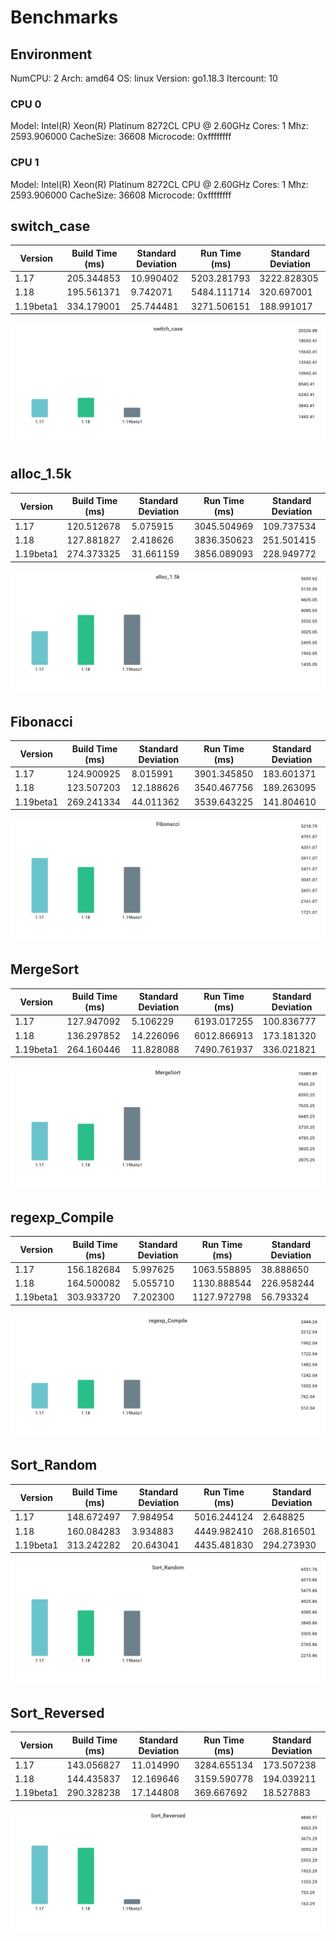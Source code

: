 # Benchmarks

## Environment

NumCPU: 2
Arch: amd64
OS: linux
Version: go1.18.3
Itercount: 10
### CPU 0

Model: Intel(R) Xeon(R) Platinum 8272CL CPU @ 2.60GHz
Cores: 1
Mhz: 2593.906000
CacheSize: 36608
Microcode: 0xffffffff

### CPU 1

Model: Intel(R) Xeon(R) Platinum 8272CL CPU @ 2.60GHz
Cores: 1
Mhz: 2593.906000
CacheSize: 36608
Microcode: 0xffffffff

## switch_case

| Version | Build Time (ms) | Standard Deviation | Run Time (ms) | Standard Deviation |
| ------ | ------ | ------ | ------ | ------ |
| 1.17 | 205.344853 | 10.990402 | 5203.281793 | 3222.828305 |
| 1.18 | 195.561371 | 9.742071 | 5484.111714 | 320.697001 |
| 1.19beta1 | 334.179001 | 25.744481 | 3271.506151 | 188.991017 |

![switch_case](./725e73000e499ff7420aa0f5b1c7dfb379e3381a122e47e5d482cb597e03166a.png)

## alloc_1.5k

| Version | Build Time (ms) | Standard Deviation | Run Time (ms) | Standard Deviation |
| ------ | ------ | ------ | ------ | ------ |
| 1.17 | 120.512678 | 5.075915 | 3045.504969 | 109.737534 |
| 1.18 | 127.881827 | 2.418626 | 3836.350623 | 251.501415 |
| 1.19beta1 | 274.373325 | 31.661159 | 3856.089093 | 228.949772 |

![alloc_1.5k](./78691b2f49e91d20e4fc03ba30be4e2828c5acd9ddd58fbf8d3e5b21bed97b8d.png)

## Fibonacci

| Version | Build Time (ms) | Standard Deviation | Run Time (ms) | Standard Deviation |
| ------ | ------ | ------ | ------ | ------ |
| 1.17 | 124.900925 | 8.015991 | 3901.345850 | 183.601371 |
| 1.18 | 123.507203 | 12.188626 | 3540.467756 | 189.263095 |
| 1.19beta1 | 269.241334 | 44.011362 | 3539.643225 | 141.804610 |

![Fibonacci](./016be0f0bc3aacaadb309d0adc2b1024980e3775065236c79ab0d186380b4f83.png)

## MergeSort

| Version | Build Time (ms) | Standard Deviation | Run Time (ms) | Standard Deviation |
| ------ | ------ | ------ | ------ | ------ |
| 1.17 | 127.947092 | 5.106229 | 6193.017255 | 100.836777 |
| 1.18 | 136.297852 | 14.226096 | 6012.866913 | 173.181320 |
| 1.19beta1 | 264.160446 | 11.828088 | 7490.761937 | 336.021821 |

![MergeSort](./619024e898d5dcaadcf23d3b2f3a22d86c871a7b76284aafd1eb289200c2e49a.png)

## regexp_Compile

| Version | Build Time (ms) | Standard Deviation | Run Time (ms) | Standard Deviation |
| ------ | ------ | ------ | ------ | ------ |
| 1.17 | 156.182684 | 5.997625 | 1063.558895 | 38.888650 |
| 1.18 | 164.500082 | 5.055710 | 1130.888544 | 226.958244 |
| 1.19beta1 | 303.933720 | 7.202300 | 1127.972798 | 56.793324 |

![regexp_Compile](./b52c0e0ed5be138613a41e4ac82fa786572d3635aa9d38700ddd7703cdee0d33.png)

## Sort_Random

| Version | Build Time (ms) | Standard Deviation | Run Time (ms) | Standard Deviation |
| ------ | ------ | ------ | ------ | ------ |
| 1.17 | 148.672497 | 7.984954 | 5016.244124 | 2.648825 |
| 1.18 | 160.084283 | 3.934883 | 4449.982410 | 268.816501 |
| 1.19beta1 | 313.242282 | 20.643041 | 4435.481830 | 294.273930 |

![Sort_Random](./7a0a58c9e3b5825d5c91544e7e01469f5aeb4b3af178a861bf75b9731df604c0.png)

## Sort_Reversed

| Version | Build Time (ms) | Standard Deviation | Run Time (ms) | Standard Deviation |
| ------ | ------ | ------ | ------ | ------ |
| 1.17 | 143.056827 | 11.014990 | 3284.655134 | 173.507238 |
| 1.18 | 144.435837 | 12.169646 | 3159.590778 | 194.039211 |
| 1.19beta1 | 290.328238 | 17.144808 | 369.667692 | 18.527883 |

![Sort_Reversed](./4f239a2e282214a7bf7c377fcf6bb4540d0934ce7ce00fadb75e8eeeb38d843d.png)


